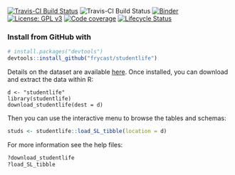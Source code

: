 <!-- Badges Start -->
[![Travis-CI Build Status](https://travis-ci.org/frycast/studentlife.svg?branch=master)](https://travis-ci.org/frycast/studentlife) ![Travis-CI Build Status](http://www.r-pkg.org/badges/version/studentlife) 
[![Binder](https://mybinder.org/badge_logo.svg)](https://mybinder.org/v2/gh/frycast/studentlife/master?urlpath=rstudio) 
[![License: GPL v3](https://img.shields.io/badge/License-GPLv3-blue.svg)](https://www.gnu.org/licenses/gpl-3.0) 
[![Code coverage](https://codecov.io/gh/frycast/studentlife/branch/master/graph/badge.svg)](https://codecov.io/github/frycast/studentlife?branch=master)
[![Lifecycle Status](https://img.shields.io/badge/lifecycle-experimental-orange.svg)](https://www.tidyverse.org/lifecycle/)
<!-- Badges End -->

### Install from GitHub with
```r
# install.packages("devtools")
devtools::install_github("frycast/studentlife")
```

Details on the dataset are available [here](https://studentlife.cs.dartmouth.edu). Once installed, you can download and extract the data within R:

```
d <- "studentlife"
library(studentlife)
download_studentlife(dest = d)
```

Then you can use the interactive menu to browse the tables and schemas:

```r
studs <- studentlife::load_SL_tibble(location = d)
```

For more information see the help files:

```r
?download_studentlife
?load_SL_tibble
```


<!--

DOCUMENTATION CHECKLIST


    A statement of need: Do the authors clearly state what problems the software is designed to solve and who the target audience is?
    Installation instructions: Is there a clearly-stated list of dependencies? Ideally these should be handled with an automated package management solution.
    Example usage: Do the authors include examples of how to use the software (ideally to solve real-world analysis problems).
    Functionality documentation: Is the core functionality of the software documented to a satisfactory level (e.g., API method documentation)?
    Automated tests: Are there automated tests or manual steps described so that the function of the software can be verified?
    Community guidelines: Are there clear guidelines for third parties wishing to 1) Contribute to the software 2) Report issues or problems with the software 3) Seek support


A statement of need

The authors should clearly state what problems the software is designed to solve and who the target audience is.
Installation instructions

There should be a clearly-stated list of dependencies. Ideally these should be handled with an automated package management solution.

    Good: A package management file such as a Gemfile or package.json or equivalent
    OK: A list of dependencies to install
    Bad (not acceptable): Reliance on other software not listed by the authors

Example usage

The authors should include examples of how to use the software (ideally to solve real-world analysis problems).
API documentation

Reviewers should check that the software API is documented to a suitable level.

    Good: All functions/methods are documented including example inputs and outputs
    OK: Core API functionality is documented
    Bad (not acceptable): API is undocumented
    

Community guidelines

There should be clear guidelines for third-parties wishing to:

    Contribute to the software
    Report issues or problems with the software
    Seek support

Functionality

Reviewers are expected to install the software they are reviewing and to verify the core functionality of the software.
Tests

Authors are strongly encouraged to include an automated test suite covering the core functionality of their software.

    Good: An automated test suite hooked up to an external service such as Travis-CI or similar
    OK: Documented manual steps that can be followed to objectively check the expected functionality of the software (e.g. a sample input file to assert behaviour)
    Bad (not acceptable): No way for you the reviewer to objectively assess whether the software works
    
-->

